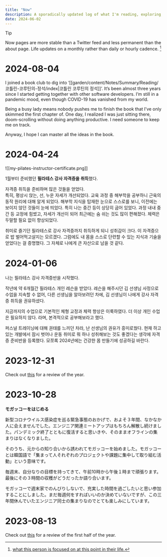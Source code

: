 ```yaml
---
title: "Now"
description: A sporadically updated log of what I'm reading, exploring, and thinking about
date: 2024-06-02
---
```


> [!tip]
> Now pages are more stable than a Twitter feed and less permanent than the about page.
> Life updates on a monthly rather than daily or hourly cadence. [^now]


# 2024-08-04

I joined a book club to dig into ‘[[garden/content/Notes/Summary/Reading/코틀린-코루틴의-정석/index|코틀린 코루틴의 정석]]’. It’s been almost three years since I started getting together with other software developers. I’m still in a pandemic mood, even though COVID-19 has vanished from my world.

Being a busy lady means nobody pushes me to finish the book that I’ve only skimmed the first chapter of. One day, I realized I was just sitting there, doom-scrolling without doing anything productive. I need someone to keep me on track.

Anyway, I hope I can master all the ideas in the book.

# 2024-04-24

![[my-pilates-instructor-certificate.png]]

1월부터 준비했던 **필라테스 강사 자격증을 취득**했다.  
  
자격증 취득을 준비하며 많은 것들을 얻었다.  
특히, 평상시 앉는, 선, 누운 자세가 개선되었다. 교육 과정 중 해부학을 공부하니 근육의 동작 원리에 대해 알게 되었다. 해부학 지식을 탑재한 눈으로 스스로를 보니, 이전에는 보이지 않던 것들이 눈에 띄었다. 특히 나는 중간 등이 상당히 굽어 있었다. 과정 내내 중간 등 교정에 힘썼고, 자세가 개선이 되어 최근에는 숨 쉬는 것도 많이 편해졌다. 체력은 두말할 필요 없이 향상되었다.

취미로 즐기던 필라테스로 강사 자격증까지 취득하게 되니 성취감이 크다. 이 자격증으로 밥 벌어먹고살지는 모르겠다. 그럼에도 내 몸을 스스로 단련할 수 있는 지식과 기술을 얻었다는 걸 증명했다. 그 자체로 나에게 큰 자산으로 남을 것 같다.


# 2024-01-06

나는 필라테스 강사 자격증반을 시작했다. 

작년에 약 6개월간 필라테스 개인 레슨을 받았다. 레슨을 해주시던 김 선생님 사정으로 수업을 지속할 수 없어, 다른 선생님을 알아보려던 차에, 김 선생님이 나에게 강사 자격증 취득을 권유하셨다.

지금까지의 수업으로 기본적인 체형 교정과 체력 향상은 이룩하였다. 더 이상 개인 수업은 필요하지 않다. 라며, 본격적으로 공부해보라고 했다. 

퍼스널 트레이닝에 대해 권태를 느끼던 차라, 난 선생님의 권유가 흥미로웠다. 현재 하고 있는 개발에서 잠시 벗어나 운동 취미로 뭐 하나 성취해보는 것도 좋겠다는 생각에 자격증 준비반을 등록했다. 모쪼록 2024년에는 건강한 몸 만들기에 성공하길 바란다. 


# 2023-12-31

Check out [this](/notes/ko-KR-2023-12-31-2023-review) for a review of the year.

# 2023-10-28

**モガッコーをはじめる**

新型コロナウイルス感染症を巡る緊急事態のおかげで、およそ３年間、なかなか人に会えませんでした。エンジニア関連ミートアップはもちろん解散し続けました。パンデミック終了とともに復活すると思いきや、そのままオフラインの集まりはなくなりました。

そのうち、元からの知り合いから誘われてモガッコーを始めました。モガッコーとは韓国語で「集まって人それぞれのプロジェクトや課題に集中して取り組む活動」という意味です。

毎週末、自分なりの目標を持ってきて、午前10時から午後１時まで頑張ります。最後にその３時間の収穫がどうだったか語り合います。

モガッコーで週末家でのんびりしないで、充実した時間を過ごしたいと思い参加することにしました。まだ毎週何をすればいいのか決めていないですが、この三年間休んでいたエンジニア同士の集まりなのでとても楽しみにしています。

# 2023-08-13

Check out [this](/notes/ko-KR-2023-08-13-2023-Mid-Year-Rewind) for a review of the
first half of the year.

[^now]: [what this person is focused on at this point in their life.](https://nownownow.com/about)
